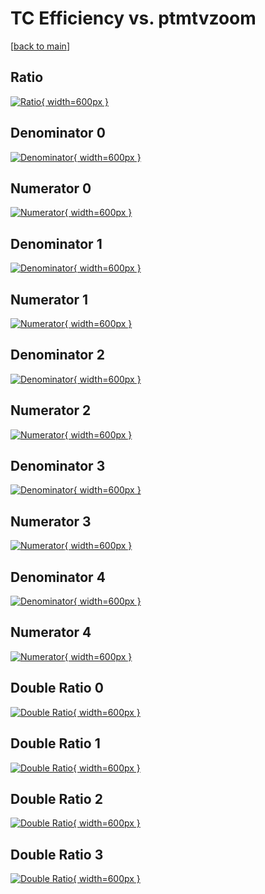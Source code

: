 # TC Efficiency vs. ptmtvzoom

[[back to main](./)]



## Ratio

[![Ratio](../mtv/var/TC_xtr_0_0_eff_ptmtvzoom.png){ width=600px }](../mtv/var/TC_xtr_0_0_eff_ptmtvzoom.pdf)

## Denominator 0

[![Denominator](../mtv/den/TC_xtr_0_0_eff_ptmtvzoom_den0.png){ width=600px }](../mtv/den/TC_xtr_0_0_eff_ptmtvzoom_den0.pdf)

## Numerator 0

[![Numerator](../mtv/num/TC_xtr_0_0_eff_ptmtvzoom_num0.png){ width=600px }](../mtv/num/TC_xtr_0_0_eff_ptmtvzoom_num0.pdf)

## Denominator 1

[![Denominator](../mtv/den/TC_xtr_0_0_eff_ptmtvzoom_den1.png){ width=600px }](../mtv/den/TC_xtr_0_0_eff_ptmtvzoom_den1.pdf)

## Numerator 1

[![Numerator](../mtv/num/TC_xtr_0_0_eff_ptmtvzoom_num1.png){ width=600px }](../mtv/num/TC_xtr_0_0_eff_ptmtvzoom_num1.pdf)

## Denominator 2

[![Denominator](../mtv/den/TC_xtr_0_0_eff_ptmtvzoom_den2.png){ width=600px }](../mtv/den/TC_xtr_0_0_eff_ptmtvzoom_den2.pdf)

## Numerator 2

[![Numerator](../mtv/num/TC_xtr_0_0_eff_ptmtvzoom_num2.png){ width=600px }](../mtv/num/TC_xtr_0_0_eff_ptmtvzoom_num2.pdf)

## Denominator 3

[![Denominator](../mtv/den/TC_xtr_0_0_eff_ptmtvzoom_den3.png){ width=600px }](../mtv/den/TC_xtr_0_0_eff_ptmtvzoom_den3.pdf)

## Numerator 3

[![Numerator](../mtv/num/TC_xtr_0_0_eff_ptmtvzoom_num3.png){ width=600px }](../mtv/num/TC_xtr_0_0_eff_ptmtvzoom_num3.pdf)

## Denominator 4

[![Denominator](../mtv/den/TC_xtr_0_0_eff_ptmtvzoom_den4.png){ width=600px }](../mtv/den/TC_xtr_0_0_eff_ptmtvzoom_den4.pdf)

## Numerator 4

[![Numerator](../mtv/num/TC_xtr_0_0_eff_ptmtvzoom_num4.png){ width=600px }](../mtv/num/TC_xtr_0_0_eff_ptmtvzoom_num4.pdf)

## Double Ratio 0

[![Double Ratio](../mtv/ratio/TC_xtr_0_0_eff_ptmtvzoom_ratio0.png){ width=600px }](../mtv/ratio/TC_xtr_0_0_eff_ptmtvzoom_ratio0.pdf)

## Double Ratio 1

[![Double Ratio](../mtv/ratio/TC_xtr_0_0_eff_ptmtvzoom_ratio1.png){ width=600px }](../mtv/ratio/TC_xtr_0_0_eff_ptmtvzoom_ratio1.pdf)

## Double Ratio 2

[![Double Ratio](../mtv/ratio/TC_xtr_0_0_eff_ptmtvzoom_ratio2.png){ width=600px }](../mtv/ratio/TC_xtr_0_0_eff_ptmtvzoom_ratio2.pdf)

## Double Ratio 3

[![Double Ratio](../mtv/ratio/TC_xtr_0_0_eff_ptmtvzoom_ratio3.png){ width=600px }](../mtv/ratio/TC_xtr_0_0_eff_ptmtvzoom_ratio3.pdf)

